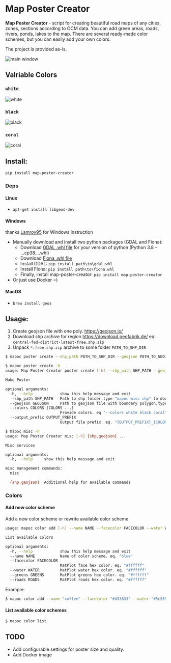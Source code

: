 # Map Poster Creator

**Map Poster Creator** - script for creating beautiful road maps of any cities, zones, sections according to OCM data. 
You can add green areas, roads, rivers, ponds, lakes to the map.
There are several ready-made color schemes, but you can easily add your own colors.

The project is provided as-is.

![main window](https://raw.githubusercontent.com/k4m454k/MapPosterCreator/master/pics/msk_c.png?raw=true)


## Valriable Colors

### `white`
![white](https://raw.githubusercontent.com/k4m454k/MapPosterCreator/master/pics/msk_white.png?raw=true)

### `black`
![black](https://raw.githubusercontent.com/k4m454k/MapPosterCreator/master/pics/msk_black.png?raw=true)

### `coral`
![coral](https://raw.githubusercontent.com/k4m454k/MapPosterCreator/master/pics/msk_coral.png?raw=true)


## Install:

`pip install map-poster-creator`

### Deps

#### Linux
- `apt-get install libgeos-dev`

#### Windows 
thanks [Lamroy95](https://github.com/Lamroy95) for Windows instruction 
- Manually download and install two python packages (GDAL and Fiona):
  - Download [GDAL .whl file](https://www.lfd.uci.edu/~gohlke/pythonlibs/#gdal) for your version of python (Python 3.8 - ...cp38....whl)  
  - Download [Fiona .whl file](https://www.lfd.uci.edu/~gohlke/pythonlibs/#fiona)  
  - Install GDAL: `pip install path\to\gdal.whl`  
  - Install Fiona: `pip install path\to\fiona.whl`  
  - Finally, install map-poster-creator: `pip install map-poster-creator`  
- Or just use Docker =)

#### MacOS
- `brew install geos`

## Usage:

1. Create geojson file with one poly. https://geojson.io/
2. Download shp archive for region https://download.geofabrik.de/ eq: `central-fed-district-latest-free.shp.zip`
3. Unpack `*.free.shp.zip` archive to some folder `PATH_TO_SHP_DIR`

```bash
$ mapoc poster create --shp_path PATH_TO_SHP_DIR --geojson PATH_TO_GEOJSON --colors white black coral
```

```bash
$ mapoc poster create -h 
usage: Map Poster Creator poster create [-h] --shp_path SHP_PATH --geojson GEOJSON [--colors COLORS [COLORS ...]] [--output_prefix OUTPUT_PREFIX]

Make Poster

optional arguments:
  -h, --help            show this help message and exit
  --shp_path SHP_PATH   Path to shp folder.type "mapoc misc shp" to download
  --geojson GEOJSON     Path to geojson file with boundary polygon.type "mapoc misc geojson" to create and download
  --colors COLORS [COLORS ...]
                        Provide colors. eq "--colors white black coral". Default: "white". Available colors: black, white, red, coral
  --output_prefix OUTPUT_PREFIX
                        Output file prefix. eq. "{OUTPUT_PREFIX}_{COLOR}.png". Default: "map"
```

```bash
$ mapoc misc -h          
usage: Map Poster Creator misc [-h] {shp,geojson} ...

Misc services

optional arguments:
  -h, --help     show this help message and exit

misc management commands:
  misc

  {shp,geojson}  Additional help for available commands

```

### Colors

#### Add new color scheme

Add a new color scheme or rewrite available color scheme.

```bash
usage: mapoc color add [-h] --name NAME --facecolor FACECOLOR --water WATER --greens GREENS --roads ROADS

List available colors

optional arguments:
  -h, --help            show this help message and exit
  --name NAME           Name of color scheme. eq. "blue"
  --facecolor FACECOLOR
                        MatPlot face hex color. eq. "#ffffff"
  --water WATER         MatPlot water hex color. eq. "#ffffff"
  --greens GREENS       MatPlot greens hex color. eq. "#ffffff"
  --roads ROADS         MatPlot roads hex color. eq. "#ffffff"

```

Example:
```bash
$ mapoc color add --name "coffee" --facecolor "#433633" --water "#5c5552" --greens "#8f857d" --roads "#decbb7" 
```

#### List available color schemes

```bash
$ mapoc color list
```

## TODO

- Add configurable settings for poster size and quality.
- Add Docker image
